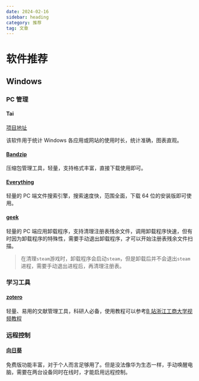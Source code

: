```yaml
---
date: 2024-02-16
sidebar: heading
category: 推荐
tag: 文章
---
```


# 软件推荐

## Windows

### PC 管理

#### Tai

[项目地址](https://github.com/Planshit/Tai)

该软件用于统计 Windows 各应用或网站的使用时长，统计准确，图表直观。

#### [Bandzip](https://www.bandisoft.com/)

压缩包管理工具，轻量，支持格式丰富，直接下载使用即可。

#### [Everything](https://www.voidtools.com/zh-cn/downloads/)

轻量的 PC 端文件搜索引擎，搜索速度快，范围全面，下载 64 位的安装版即可使用。

#### [geek](https://geekuninstaller.com/download)

轻量的 PC 端应用卸载程序，支持清理注册表残余文件，调用卸载程序快速，但有时因为卸载程序的特殊性，需要手动退出卸载程序，才可以开始注册表残余文件扫描。

> 在清理`steam`游戏时，卸载程序会启动`steam`，但是卸载后并不会退出`steam`进程，需要手动退出进程后，再清理注册表。

### 学习工具

#### [zotero](https://www.zotero.org/)

轻量、易用的文献管理工具，科研人必备，使用教程可以参考[B 站浙江工商大学视频教程](https://www.bilibili.com/video/BV1vS4y1q7uw)

### 远程控制

#### [向日葵](https://sunlogin.oray.com/)

免费版功能丰富，对于个人而言足够用了。但是没法像华为生态一样，手动唤醒电脑，需要在两台设备同时在线时，才能启用远程控制。
